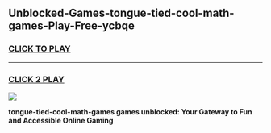 
## Unblocked-Games-tongue-tied-cool-math-games-Play-Free-ycbqe
<h3>
<a href="https://premium76.site?title=tongue-tied-cool-math-games&ref=09A">CLICK TO PLAY</a></h3>
<hr>

<h3>
<a href="https://premium76.site?title=tongue-tied-cool-math-games&ref=09A">CLICK 2 PLAY</a>
  
</h3>

<a href="https://premium76.site?title=tongue-tied-cool-math-games&ref=09A"><img src="https://clearcache.store/games.png"></a>


**tongue-tied-cool-math-games games unblocked: Your Gateway to Fun and Accessible Online Gaming**
